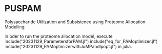 # PUSPAM
Polysaccharide Utilization and Subsistence using Proteome Allocation Modelling

In oder to run the proteome allocation model, execute 
include("20231129_ParametersforPAM.jl")
include("eq_for_PAMoptimizer.jl")
include("20231129_PAMoptimizerwithJuMPandIpopt.jl")
in julia.
